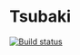 # Tsubaki
[![Build status](https://ci.appveyor.com/api/projects/status/exti8k3ern06wddm?svg=true)](https://ci.appveyor.com/project/0x0001F36D/tsubaki)